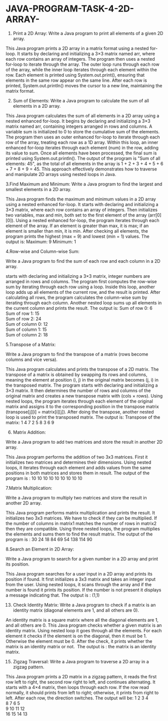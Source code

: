 # JAVA-PROGRAM-TASK-4-2D-ARRAY-
1.	Print a 2D Array:
Write a Java program to print all elements of a given 2D array.

This Java program prints a 2D array in a matrix format using a nested for-loop. It starts by declaring and initializing a 3×3 matrix named arr, where each row contains an array of integers. The program then uses a nested for-loop to iterate through the array. The outer loop runs through each row of the array, while the inner loop iterates through each element within the row. Each element is printed using System.out.print(), ensuring that elements in the same row appear on the same line. After each row is printed, System.out.println() moves the cursor to a new line, maintaining the matrix format. 

2.	Sum of Elements:
Write a Java program to calculate the sum of all elements in a 2D array.

This Java program calculates the sum of all elements in a 2D array using a nested enhanced for-loop. It begins by declaring and initializing a 3×3 matrix named arr, containing integers arranged in rows and columns. A variable sum is initialized to 0 to store the cumulative sum of the elements. The program then uses an outer enhanced for-loop to iterate through each row of the array, treating each row as a 1D array. Within this loop, an inner enhanced for-loop iterates through each element (num) in the row, adding its value to sum. Once all elements have been processed, the final sum is printed using System.out.println(). The output of the program is "Sum of all elements: 45", as the total of all elements in the array is 1 + 2 + 3 + 4 + 5 + 6 + 7 + 8 + 9 = 45. This approach effectively demonstrates how to traverse and manipulate 2D arrays using nested loops in Java.

3.Find Maximum and Minimum:
Write a Java program to find the largest and smallest elements in a 2D array.

This Java program finds the maximum and minimum values in a 2D array using a nested enhanced for-loop. It starts with declaring and initializing a 3×3 matrix, where each row contains an array of integers. Then initializes two variables, max and min, both set to the first element of the array (arr[0][0]). Using a nested enhanced for-loop, the program iterates through each element of the array. If an element is greater than max, it is max; if an element is smaller than min, it is min. After checking all elements, the program prints the highest (max = 9) and lowest (min = 1) values. 
The output is:
Maximum: 9  Minimum: 1 


4.Row-wise and Column-wise Sum:

Write a Java program to find the sum of each row and each column in a 2D array.

 starts  with declaring and initializing a 3×3 matrix, integer numbers are arranged in rows and columns. The program first computes the row-wise sum by iterating through each row using a loop. Inside this loop, another loop adds up  all elements of the current row, and the result is printed. After calculating all rows, the program calculates the column-wise sum by iterating through each column. Another nested loop sums up all elements in the current column and prints the result.
The output is:
Sum of row 0: 6  
Sum of row 1: 15  
Sum of row 2: 24  
Sum of column 0: 12  
Sum of column 1: 15  
Sum of column 2: 18  

5.Transpose of a Matrix:

Write a Java program to find the transpose of a matrix (rows become columns and vice versa).


This Java program calculates and prints the transpose of a 2D matrix. The transpose of a matrix is obtained by swapping its rows and columns, meaning the element at position (i, j) in the original matrix becomes (j, i) in the transposed matrix.
The program starts with declaring and initializing a 3×3 matrix. It then determines the number of rows and columns of the original matrix and creates a new transpose matrix with (cols × rows). Using nested loops, the program iterates through each element of the original matrix and assigns it to the corresponding position in the transpose matrix (transpose[j][i] = matrix[i][j]).
After doing the transpose, another nested loop is used to print the transposed matrix.
The output is:
Transpose of the matrix:  1  4  7  2  5  8  3  6  9  

6. Matrix Addition:

Write a Java program to add two matrices and store the result in another 2D array.


This Java program performs the addition of two 3x3 matrices. First it initializes two matrices
and determines their dimensions. Using nested loops, it iterates through each element and adds values
from the same positions in both matrices and stores them in result.
The output of the program is :
10 10 10
10 10 10
10 10 10

7.Matrix Multiplication:

Write a Java program to multiply two matrices and store the result in another 2D array.

This Java program performs matrix multiplication and prints the result. It initializes two 3x3 matrices. We have to check if they can be multiplied. If the number of columns in matrix1 matches the number of rows in matrix2 then they are compatible. Using three nested loops, the program multiplies the elements and sums them to find the result matrix.
The output of the program is :
30    24   18
84    69   54
138  114   90

8.Search an Element in 2D Array:

Write a Java program to search for a given number in a 2D array and print its position.

 This Java program searches for a user input in a 2D array and prints its position if found. It first initializes a 3x3 matrix and takes an integer input from the user. Using nested loops, it scans through the array and if the number is found it prints its position. If the number is not present it displays a message indicating that. 
The output is : (1,1)

13. Check Identity Matrix:
Write a Java program to check if a matrix is an identity matrix (diagonal elements are 1, and all others are 0).

An identity matrix is a square matrix where all the diagonal elements are 1, and all others are 0. This Java program checks whether a given matrix is an identity matrix. Using nested loop it goes through all the elements. For each element it checks if the element is on the diagonal, then it must be 1.
Otherwise the element must be 0. After the check, it prints whether the matrix is an identity matrix or not. 
The output is : the matrix is an identity matrix.

15. Zigzag Traversal:
Write a Java program to traverse a 2D array in a zigzag pattern.

This Java program prints a 2D matrix in a zigzag pattern, it reads the first row left to right, the second row right to left, and continues alternating. It starts with a 4×4 matrix, then loops through each row. If the row read normally, it should prints from left to right; otherwise, it prints from right to left. After each row, the direction switches. 
The output will be:
1 2 3 4  
8 7 6 5  
9 10 11 12  
16 15 14 13  

